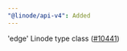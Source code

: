```yaml
---
"@linode/api-v4": Added
---
```


'edge' Linode type class ([#10441](https://github.com/linode/manager/pull/10441))
